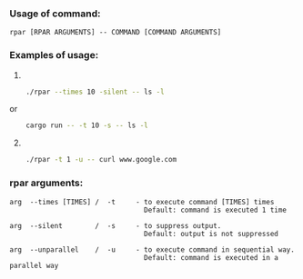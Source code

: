 ### Usage of command:
```
rpar [RPAR ARGUMENTS] -- COMMAND [COMMAND ARGUMENTS]
```

### Examples of usage:

1)
```bash
    ./rpar --times 10 -silent -- ls -l
```
or
```bash
    cargo run -- -t 10 -s -- ls -l
```
2)
```bash
    ./rpar -t 1 -u -- curl www.google.com
```

### rpar arguments:
```
arg  --times [TIMES] /  -t     - to execute command [TIMES] times
                                 Default: command is executed 1 time

arg  --silent        /  -s     - to suppress output.
                                 Default: output is not suppressed

arg  --unparallel    /  -u     - to execute command in sequential way.
                                 Default: command is executed in a parallel way
```
